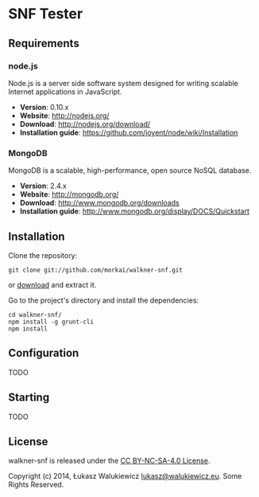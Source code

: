 # SNF Tester

## Requirements

### node.js

Node.js is a server side software system designed for writing scalable
Internet applications in JavaScript.

  * __Version__: 0.10.x
  * __Website__: http://nodejs.org/
  * __Download__: http://nodejs.org/download/
  * __Installation guide__: https://github.com/joyent/node/wiki/Installation

### MongoDB

MongoDB is a scalable, high-performance, open source NoSQL database.

  * __Version__: 2.4.x
  * __Website__: http://mongodb.org/
  * __Download__: http://www.mongodb.org/downloads
  * __Installation guide__: http://www.mongodb.org/display/DOCS/Quickstart

## Installation

Clone the repository:

```
git clone git://github.com/morkai/walkner-snf.git
```

or [download](https://github.com/morkai/walkner-snf/zipball/master)
and extract it.

Go to the project's directory and install the dependencies:

```
cd walkner-snf/
npm install -g grunt-cli
npm install
```

## Configuration

TODO

## Starting

TODO

## License

walkner-snf is released under the [CC BY-NC-SA-4.0 License](https://github.com/morkai/walkner-snf/blob/master/license.md).

Copyright (c) 2014, Łukasz Walukiewicz <lukasz@walukiewicz.eu>. Some Rights Reserved.
